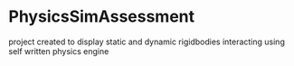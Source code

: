# PhysicsSimAssessment
project created to display static and dynamic rigidbodies interacting using self written physics engine
